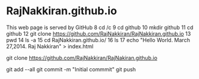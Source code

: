 RajNakkiran.github.io
=====================

This web page is served by GitHub 
    8  cd /c
    9  cd github
   10  mkdir github
   11  cd github
   12  git clone https://github.com/RajNakkiran/RajNakkiran.github.io
   13  pwd
   14  ls -a
   15  cd RajNakkiran.github.io/
   16  ls
   17  echo "Hello World. March 27,2014. Raj Nakkiran" > index.html


   git clone https://github.com/RajNakkiran/RajNakiran.github.io



   git add --all
   git commit -m "Initial commmit"
   git push

